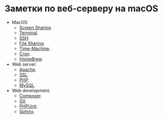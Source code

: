 # Заметки по веб-серверу на macOS

* MacOS:
 	* [Screen Sharing](ScreenSharing/readme.md).
	* [Terminal](Terminal/readme.md).
	* [SSH](SSH/readme.md).
	* [File Sharing](FileSharing/readme.md).
	* [Time-Machine](TimeMachine/readme.md).
	* [Cron](Cron/readme.md).
	* [HomeBrew](HomeBrew/readme.md).
* Web server:
	* [Apache](Apache/readme.md).
	* [SSL](SSL/readme.md).
	* [PHP](PHP/readme.md).
	* [MySQL](MySQL/readme.md).
* Web development:
	* [Composer](Composer/readme.md).
	* [Git](Git/readme.md).
	* [PHPUnit](PHPUnit/readme.md).
	* [Sphinx](Sphinx/readme.md).